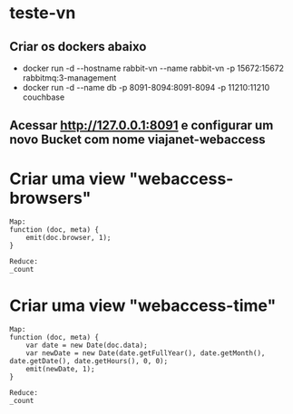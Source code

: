 # teste-vn

## Criar os dockers abaixo
 - docker run -d --hostname rabbit-vn --name rabbit-vn -p 15672:15672 rabbitmq:3-management
 - docker run -d --name db -p 8091-8094:8091-8094 -p 11210:11210 couchbase
 
## Acessar http://127.0.0.1:8091 e configurar um novo Bucket com nome viajanet-webaccess

# Criar uma view "webaccess-browsers"

	Map:
	function (doc, meta) {
		emit(doc.browser, 1);
	}
	
	Reduce:
	_count
	
# Criar uma view "webaccess-time"

	Map:
	function (doc, meta) {
		var date = new Date(doc.data);
		var newDate = new Date(date.getFullYear(), date.getMonth(), date.getDate(), date.getHours(), 0, 0);
		emit(newDate, 1);
	}
	
	Reduce:
	_count